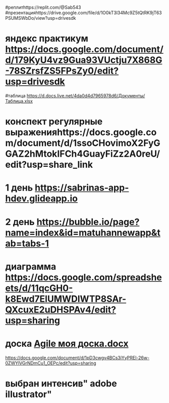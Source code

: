 
#реплитhttps://replit.com/@Sab543
#презентацияhttps://drive.google.com/file/d/1O0kT3l34Mc9Z5tQtRK9jT63PSUMSWbDo/view?usp=drivesdk
# яндекс практикум https://docs.google.com/document/d/179KyU4vz9Gua93VUctju7X868G-78SZrsfZS5FPsZy0/edit?usp=drivesdk
#таблица https://d.docs.live.net/4da0d4d7965978d6/Документы/Таблица.xlsx
# конспект регулярные выраженияhttps://docs.google.com/document/d/1ssoCHovimoX2FyGGAZ2hMtokIFCh4GuayFiZz2A0reU/edit?usp=share_link
# 1 день https://sabrinas-app-hdev.glideapp.io 
# 2 день https://bubble.io/page?name=index&id=matuhannewapp&tab=tabs-1
# диаграмма https://docs.google.com/spreadsheets/d/11qcGH0-k8Ewd7ElUMWDlWTP8SAr-QXcuxE2uDHSPAv4/edit?usp=sharing
# доска [Agile моя доска.docx](https://github.com/Sab543/Ivanova-Sabrina-/files/11454088/Agile.docx)
https://docs.google.com/document/d/1pD3cwgv4BCs3iYyPREl-26w-0ZWYlVGrNDmCu1_OEPc/edit?usp=sharing
# выбран интенсив" adobe illustrator"

